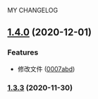 MY CHANGELOG
## [1.4.0](https://github.com/ciciZhangchenchen/standard-version-test/compare/主流程1.3.3...主流程1.4.0) (2020-12-01)


### Features

* 修改文件 ([0007abd](https://github.com/ciciZhangchenchen/standard-version-test/commit/0007abdf433329af0967cccbeee638d285ebe245))

### [1.3.3](https://github.com/ciciZhangchenchen/standard-version-test/compare/主流程1.3.1...主流程1.3.3) (2020-11-30)
